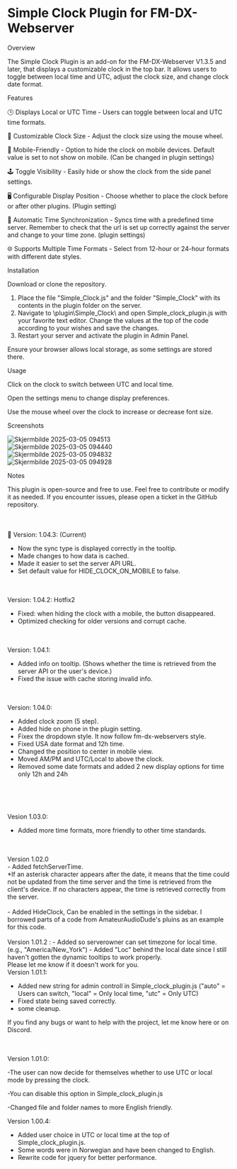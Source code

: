 # Simple Clock Plugin for FM-DX-Webserver

Overview

The Simple Clock Plugin is an add-on for the FM-DX-Webserver V1.3.5 and later, that displays a customizable clock in the top bar. It allows users to toggle between local time and UTC, adjust the clock size, and change clock date format.

Features

🕒 Displays Local or UTC Time - Users can toggle between local and UTC time formats.

🎨 Customizable Clock Size - Adjust the clock size using the mouse wheel.

📱 Mobile-Friendly - Option to hide the clock on mobile devices. Default value is set to not show on mobile. (Can be changed in plugin settings)

🕹️ Toggle Visibility - Easily hide or show the clock from the side panel settings.

🖥️ Configurable Display Position - Choose whether to place the clock before or after other plugins. (Plugin setting)

🔄 Automatic Time Synchronization - Syncs time with a predefined time server. Remember to check that the url is set up correctly against the server and change to your time zone. (plugin settings)

🌐 Supports Multiple Time Formats - Select from 12-hour or 24-hour formats with different date styles.

Installation

Download or clone the repository.

1. Place the file "Simple_Clock.js" and the folder "Simple_Clock" with its contents in the plugin folder on the server.
2. Navigate to \plugin\Simple_Clock\ and open Simple_clock_plugin.js with your favorite text editor. Change the values at the top of the code according to your wishes and save the changes.
3. Restart your server and activate the plugin in Admin Panel.

Ensure your browser allows local storage, as some settings are stored there.

Usage

Click on the clock to switch between UTC and local time.

Open the settings menu to change display preferences.

Use the mouse wheel over the clock to increase or decrease font size.

Screenshots

![Skjermbilde 2025-03-05 094513](https://github.com/user-attachments/assets/226c277a-7f24-418e-b773-0bf8c3b5059f)
<br>
![Skjermbilde 2025-03-05 094440](https://github.com/user-attachments/assets/0b2f10b8-0852-4c21-91e6-9f499f1a1e75)
<br>
![Skjermbilde 2025-03-05 094832](https://github.com/user-attachments/assets/827d645e-b781-4d67-8f76-b33906d9e9c3)
<br>
![Skjermbilde 2025-03-05 094928](https://github.com/user-attachments/assets/53f00580-5923-4f25-ae9c-0ae42232b9fc)


Notes

This plugin is open-source and free to use. Feel free to contribute or modify it as needed. If you encounter issues, please open a ticket in the GitHub repository.
<br><br><br><br>
📌 Version: 1.04.3: (Current)<br>
- Now the sync type is displayed correctly in the tooltip.
- Made changes to how data is cached.
- Made it easier to set the server API URL.
- Set default value for HIDE_CLOCK_ON_MOBILE to false.

<br><br>
Version: 1.04.2: Hotfix2<br>
- Fixed: when hiding the clock with a mobile, the button disappeared.
- Optimized checking for older versions and corrupt cache.

<br><br>
Version: 1.04.1:<br>
- Added info on tooltip. (Shows whether the time is retrieved from the server API or the user's device.)
- Fixed the issue with cache storing invalid info.
<br><br><br>

Version: 1.04.0:<br>
- Added clock zoom (5 step).<br>
- Added hide on phone in the plugin setting.<br>
- Fixex the dropdown style. It now follow fm-dx-webservers style.<br>
- Fixed USA date format and 12h time.<br>
- Changed the position to center in mobile view.<br>
- Moved AM/PM and UTC/Local to above the clock.<br>
- Removed some date formats and added 2 new display options for time only 12h and 24h<br>
<br>

<br><br>
Vesion 1.03.0:<br>
- Added more time formats, more friendly to other time standards.
<br>
<br>
Version 1.02.0<br>
- Added fetchServerTime.<br>
*If an asterisk character appears after the date, it means that the time could not be updated from the time server and the time is retrieved from the client's device. If no characters appear, the time is retrieved correctly from the server.<br><br>
- Added HideClock, Can be enabled in the settings in the sidebar. I borrowed parts of a code from AmateurAudioDude's pluins as an example for this code.
<br>
<br>
Version 1.01.2 :
- Added so serverowner can set timezone for local time. (e.g., "America/New_York")
- Added "Loc" behind the local date since I still haven't gotten the dynamic tooltips to work properly.
<br>
Please let me know if it doesn't work for you.

<br>
Version 1.01.1:

- Added new string for admin controll in Simple_clock_plugin.js ("auto" = Users can switch, "local" = Only local time, "utc" = Only UTC)
- Fixed state being saved correctly.
- some cleanup.

If you find any bugs or want to help with the project, let me know here or on Discord.

<br><br>
Version 1.01.0:

-The user can now decide for themselves whether to use UTC or local mode by pressing the clock.

-You can disable this option in Simple_clock_plugin.js

-Changed file and folder names to more English friendly.


Version 1.00.4:
- Added user choice in UTC or local time at the top of Simple_clock_plugin.js.
- Some words were in Norwegian and have been changed to English.
- Rewrite code for jquery for better performance.
>

